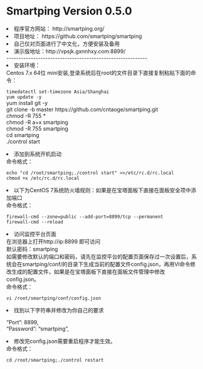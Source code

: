 # Smartping Version 0.5.0
<li>程序官方网站： http://smartping.org/
<li>项目地址： https://github.com/smartping/smartping
<li>自己仅对页面进行了中文化，方便安装及备用
<li>演示版地址：http://vpsjk.gxnnhxy.com:8899/</br>
----------------------------------------------------------
<li>安装环境：</br>
Centos 7.x 64位 mini安装,登录系统后在root的文件目录下直接复制粘贴下面的命令：</br>
<p><code>timedatectl set-timezone Asia/Shanghai</br>yum update -y</code></br>yum install git -y</br>git clone -b master https://github.com/cntaoge/smartping.git</br>chmod -R 755 *</br>chmod -R a+x smartping</br>chmod -R 755 smartping</br>cd smartping</br>./control start</code></br>
<li>添加到系统开机启动</br>命令格式：</br>
<p><code>echo "cd /root/smartping;./control start" >>/etc/rc.d/rc.local</br>chmod +x /etc/rc.d/rc.local</code></br>
<li>以下为CentOS 7系统防火墙规则：如果是在宝塔面板下直接在面板安全项中添加端口</br>命令格式：</br>
<p><code>firewall-cmd --zone=public --add-port=8899/tcp --permanent</br>firewall-cmd --reload</code></br>
<li>访问监控平台页面</br>在浏览器上打开http://ip:8899 即可访问</br>默认密码：smartping</br>如需要修改默认的端口和密码，请先在监控平台的配置页面保存过一次设置后，系统会在smartping/conf/的目录下生成当前的配置文件config.json，再用VI命令修改生成的配置文件，如果是在宝塔面板下直接在面板文件管理中修改config.json。</br> 命令格式：</br>
<p><code>vi /root/smartping/conf/config.json</code></br>
<li>找到以下字符串并修改为你自己的要求</br>
<p>“Port”: 8899,</br>“Password”: “smartping”,</br>
<li>修改完config.json需要重启程序才能生效。</br>命令格式：</br>
<p>
<code>cd /root/smartping;./control restart</code></br>

